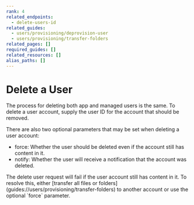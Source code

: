 ```yaml
---
rank: 4
related_endpoints:
  - delete-users-id
related_guides:
  - users/provisioning/deprovision-user
  - users/provisioning/transfer-folders
related_pages: []
required_guides: []
related_resources: []
alias_paths: []
---
```


# Delete a User

The process for deleting both app and managed users is the same. To delete a
user account, supply the user ID for the account that should be
removed.

<Samples id='delete_users_id' />

There are also two optional parameters that may be set when deleting a user
account:

* force: Whether the user should be deleted even if the account still has
content in it.
* notify: Whether the user will receive a notification that the account was
deleted.

<Message type='notice'>
  The delete user request will fail if the user account still has content in
  it. To resolve this, either
  [transfer all files or folders](guides://users/provisioning/transfer-folders)
  to another account or use the optional `force` parameter.
</Message>
